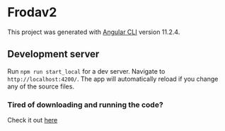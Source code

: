 # Frodav2

This project was generated with [Angular CLI](https://github.com/angular/angular-cli) version 11.2.4.

## Development server

Run `npm run start_local` for a dev server. Navigate to `http://localhost:4200/`. The app will automatically reload if you change any of the source files.

### Tired of downloading and running the code? 

Check it out [here](https://questions.p1913.app.fit.ba/homepage)
